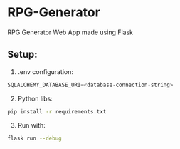 # RPG-Generator
RPG Generator Web App made using Flask

## Setup:
1. .env configuration:
```python
SQLALCHEMY_DATABASE_URI=<database-connection-string>
```

2. Python libs:
```bash
pip install -r requirements.txt
```

3. Run with:
```bash
flask run --debug
```
